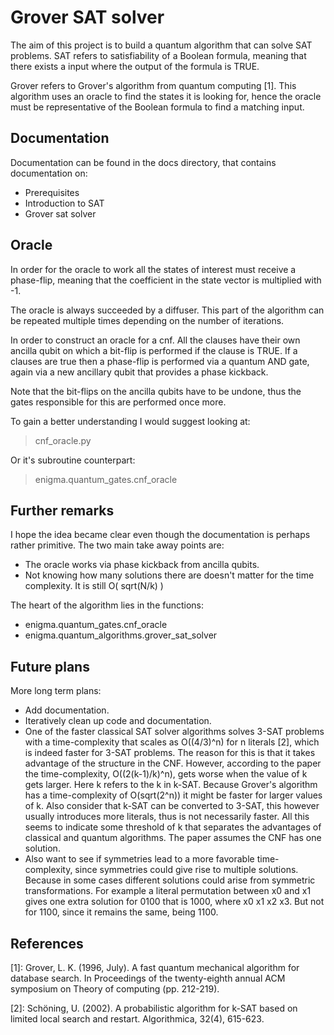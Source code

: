 # Grover SAT solver
The aim of this project is to build a quantum algorithm that can solve SAT problems. SAT refers to satisfiability of a Boolean formula, meaning that there exists a input where the output of the formula is TRUE.

Grover refers to Grover's algorithm from quantum computing [1]. This algorithm uses an oracle to find the states it is looking for, hence the oracle must be representative of the Boolean formula to find a matching input.

## Documentation

Documentation can be found in the docs directory, that contains documentation on:

* Prerequisites
* Introduction to SAT
* Grover sat solver

## Oracle

In order for the oracle to work all the states of interest must receive a phase-flip, meaning that the coefficient in the state vector is multiplied with -1.

The oracle is always succeeded by a diffuser. This part of the algorithm can be repeated multiple times depending on the number of iterations.

In order to construct an oracle for a cnf. All the clauses have their own ancilla qubit on which a bit-flip is performed if the clause is TRUE. If a clauses are true then a phase-flip is performed via a quantum AND gate, again via a new ancillary qubit that provides a phase kickback.

Note that the bit-flips on the ancilla qubits have to be undone, thus the gates responsible for this are performed once more.

To gain a better understanding I would suggest looking at:

> cnf_oracle.py

Or it's subroutine counterpart:

> enigma.quantum_gates.cnf_oracle

## Further remarks

I hope the idea became clear even though the documentation is perhaps rather primitive. The two main take away points are:

* The oracle works via phase kickback from ancilla qubits.
* Not knowing how many solutions there are doesn't matter for the time complexity. It is still O( sqrt(N/k) )

The heart of the algorithm lies in the functions:

* enigma.quantum_gates.cnf_oracle
* enigma.quantum_algorithms.grover_sat_solver

## Future plans

More long term plans:

* Add documentation.
* Iteratively clean up code and documentation.
* One of the faster classical SAT solver algorithms solves 3-SAT problems with a time-complexity that scales as O((4/3)^n) for n literals [2], which is indeed faster for 3-SAT problems. The reason for this is that it takes advantage of the structure in the CNF. However, according to the paper the time-complexity, O((2(k-1)/k)^n), gets worse when the value of k gets larger. Here k refers to the k in k-SAT. Because Grover's algorithm has a time-complexity of O(sqrt(2^n)) it might be faster for larger values of k. Also consider that k-SAT can be converted to 3-SAT, this however usually introduces more literals, thus is not necessarily faster. All this seems to indicate some threshold of k that separates the advantages of classical and quantum algorithms. The paper assumes the CNF has one solution.    
* Also want to see if symmetries lead to a more favorable time-complexity, since symmetries could give rise to multiple solutions. Because in some cases different solutions could arise from symmetric transformations. For example a literal permutation between x0 and x1 gives one extra solution for 0100 that is 1000, where x0 x1 x2 x3. But not for 1100, since it remains the same, being 1100.

## References

[1]: Grover, L. K. (1996, July). A fast quantum mechanical algorithm for database search. In Proceedings of the twenty-eighth annual ACM symposium on Theory of computing (pp. 212-219).

[2]: Schöning, U. (2002). A probabilistic algorithm for k-SAT based on limited local search and restart. Algorithmica, 32(4), 615-623.
